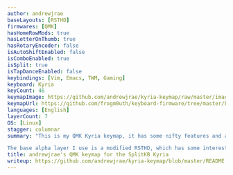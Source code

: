 ```yaml
---
author: andrewjrae
baseLayouts: [RSTHD]
firmwares: [QMK]
hasHomeRowMods: true
hasLetterOnThumb: true
hasRotaryEncoder: false
isAutoShiftEnabled: false
isComboEnabled: true
isSplit: true
isTapDanceEnabled: false
keybindings: [Vim, Emacs, TWM, Gaming]
keyboard: Kyria
keyCount: 46
keymapImage: https://github.com/andrewjrae/kyria-keymap/raw/master/images/kyria.png
keymapUrl: https://github.com/frogm0uth/keyboard-firmware/tree/master/kyria-rsthd-prime
languages: [English]
layerCount: 7
OS: [Linux]
stagger: columnar
summary: "This is my QMK Kyria keymap, it has some nifty features and an interesting base layer.

The base alpha layer I use is a modified RSTHD, which has some interesting (perhaps dubious), choices. To understand my thought process you can read my Keymap Logs."
title: andrewjrae's QMK keymap for the SplitKB Kyria
writeup: https://github.com/andrewjrae/kyria-keymap/blob/master/README.org
---
```

